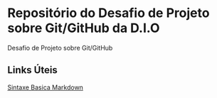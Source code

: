 # Repositório do Desafio de Projeto sobre Git/GitHub da D.I.O
Desafio de Projeto sobre Git/GitHub

## Links Úteis
[Sintaxe Basica Markdown](https://www.markdownguide.org/basic-syntax/)
